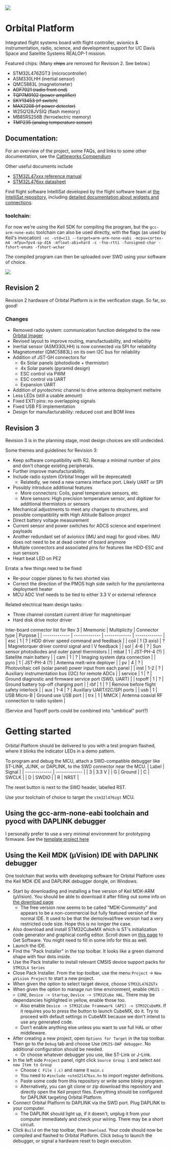 ![](pictures/r1-1.jpg)

# Orbital Platform

Integrated flight systems board with flight controller, avionics & instrumentation, radio, science, and development support for UC Davis Space and Satellite Systems REALOP-1 mission.

Featured chips: (Many ~~chips~~ are removed for Revision 2. See below.)
 - STM32L476ZGT3 (microcontroller)
 - ASM330LHH (inertial sensor)
 - QMC5883L (magnetometer)
 - ~~ADF7021 (radio front end)~~ 
 - ~~TQP7M9102 (power amplifier)~~ 
 - ~~SKY13453 (rf switch)~~
 - ~~MAX2208 (rf power detector)~~ 
 - W25Q128JVSIQ (flash memory) 
 - MB85RS256B (ferroelectric memory)
 - ~~TMP235 (analog temperature sensor)~~ 

## Documentation:

For an overview of the project, some FAQs, and links to some other documentation, see the [Cattleworks Compendium](https://docs.google.com/document/d/1Hi_DiSkjC-WS4wI39fk3itqsipQI5O-aAOiK9zkmOj8/edit#)

Other useful documents include
- [STM32L47xxx reference manual](https://www.st.com/resource/en/reference_manual/rm0351-stm32l47xxx-stm32l48xxx-stm32l49xxx-and-stm32l4axxx-advanced-armbased-32bit-mcus-stmicroelectronics.pdf)
- [STM32L476xx datasheet](https://www.st.com/resource/en/datasheet/stm32l476zg.pdf)

Find flight software IntelliSat developed by the flight software team at [the IntelliSat repository](https://github.com/Space-and-Satellite-Systems-UC-Davis/IntelliSat), including [detailed documentation about widgets and connections](https://github.com/Space-and-Satellite-Systems-UC-Davis/IntelliSat/blob/main/Manuals/OrbitalPlatform_Hardware/OP_Hardware.md). 

### toolchain:

For now we're using the Keil SDK for compiling the program, but the `gcc-arm-none-eabi` toolchain can also be used directly, with the flags (as used by Keil's invocation) `-xc -std=c11 --target=arm-arm-none-eabi -mcpu=cortex-m4 -mfpu=fpv4-sp-d16 -mfloat-abi=hard -c
-fno-rtti -funsigned-char -fshort-enums -fshort-wchar`

The compiled program can then be uploaded over SWD using your software of choice.

![](pictures/r2-1.jpg)

## Revision 2

Revision 2 hardware of Orbital Platform is in the verification stage. So far, so good!

### Changes 
- Removed radio system: communication function delegated to the new [Orbital Imager](https://github.com/REALOP-ELEC/Orbital_Imager_LRes) 
- Revised layout to improve routing, manufactuability, and reliabiltiy
- Inertial sensor (ASM330LHH) is now connected via SPI for reliability
- Magnetometer (QMC5883L) on its own I2C bus for reliability
- Addition of JST-GH connectors for
  - 6x Solar panels (photodiode + thermistor)
  - 4x Solar panels (pyramid design) 
  - ESC control via PWM
  - ESC control via UART
  - Expansion UART
- Addition of pyrotechnic channel to drive antenna deployment meltwire
- Less LEDs (still a usable amount)
- Fixed EXTI pins: no overlapping signals
- Fixed USB FS implementation 
- Design for manufacturability: reduced cost and BOM lines

## Revision 3

Revision 3 is in the planning stage, most design choices are still undecided. 

Some themes and guidelines for Revision 3: 
- Keep software compatibility with R2. Remap a minimal number of pins and don't change existing peripherals. 
- Further improve manufacturability.
- Include radio system (Orbital Imager will be deprecated)
  - Relatedly, we need a new camera interface port. Likely UART or SPI
- Possibly introduce additional features 
  - More connectors: Coils, panel temperature sensors, etc. 
  - More sensors: High precision temperature sensor, and digitizer for additional thermistors or sensors 
- Mechanical adjustments to meet any changes to structures, and possible compatibility with High Altitude Balloon project 
- Direct battery voltage measurement 
- Current sensor and power switches for ADCS science and experiment payloads
- Another redundant set of avionics (IMU and mag) for good vibes. IMU does not need to be at dead center of board anymore
- Multiple connectors and associated pins for features like HDD-ESC and sun sensors
- Heart beat LED on PE2 

Errata: a few things need to be fixed 
- Re-pour copper planes to fix two shorted vias
- Correct the direction of the PMOS high side switch for the pyro/antenna deployment heater
- MCU ADC Vref needs to be tied to either 3.3 V or external reference 

Related electrical team design tasks: 
- Three channel constant current driver for magnetorquer
- Hard disk drive motor driver

Inter-board connector list for Rev 3
| Mnemonic | Multiplicity | Connector type | Purpose |
| ------------- | ------------- | ------------- | ------------- |
| esc | 1 | ? | HDD driver speed command and feedback |
| coil | 1 (3 axis) | ? | Magnetorquer driver control signal and I V feedback |
| sol | 4-6 | ? | Sun sensor photodiodes and outer panel thermistors |
| mbat | 1 | JST-PH-4 (?) | Satellite main battery |
| cam | 1 | ? | Imaging system data connection | 
| pyro | 1 | JST-PH-4 (?) | Antenna melt-wire deployer |
| pv | 4 | ? | Photovoltaic cell (solar panel) power input from each panel |
| inst | 1-2 | ? | Auxiliary instrumentation bus (I2C) for remote ADCs |
| service | 1 | ? | Ground diagnostic and firmware service port (SWD, UART) | 
| topoff | 1 | ? | Ground battery top-off charging port |
| rbf | 1 | ? | Remove before flight safety interlock |
| aux | 1-4 | ? | Auxillary UART/I2C/SPI ports | 
| usb | 1 | USB Micro-B | Ground use USB port |
| trx | 1 | MMCX | Antenna coaxial RF connection to radio system |

(Service and Topoff ports could be combined into "umbilical" port?)

# Getting started

Orbital Platform should be delivered to you with a test program flashed, where it blinks the indicator LEDs in a demo pattern. 

To program and debug the MCU, attach a SWD-compatible debugger like ST-LINK, JLINK, or DAPLINK, to the SWD connector near the MCU. 
| Label | Signal |
| ------------- | ------------- |
| 3 | 3.3 V  |
| G | Ground |
| C | SWCLK  |
| D | SWDIO  |
| R | NRST   |

The reset button is next to the SWD header, labelled RST. 

Use your toolchain of choice to target the `stm32l476zgt` MCU. 

## Using the gcc-arm-none-eabi toolchain and pyocd with DAPLINK debugger
I personally prefer to use a very minimal environment for prototyping firmware. See the [template project here](https://github.com/uwu64/cg3-stm32l476)

## Using the Keil MDK (μVision) IDE with DAPLINK debugger

One toolchain that works with developing software for Orbital Platform uses the Keil MDK IDE and DAPLINK debugger dongle, on Windows. 
- Start by downloading and installing a free version of Keil MDK-ARM (μVision). You should be able to download it after filling out some info on [the download page](https://www.keil.com/demo/eval/arm.htm)
  - The free version now seems to be called "MDK-Community" and appears to be a non-commercial but fully featured version of the normal IDE. It used to be that the demo/eval/free version had a very restricted code size. Hope this is no longer the case.
- Also download and install STM32CubeMX which is ST's initialization code generator and graphical config editor. Scroll down on [this page](https://www.st.com/en/development-tools/stm32cubemx.html) to Get Software. You might need to fill in some info for this as well. 
- Launch the IDE.
- Find the "Pack Installer" in the top toolbar. It looks like a green diamond shape with four dots inside.
- Use the Pack Installer to install relevant CMSIS device support packs for `STM32L4 Series`
- Close Pack Installer. From the top toolbar, use the menu `Project` -> `New μVision Project` to start a new project.
- When given the option to select target device, choose `STM32L476ZGTx`
- When given the option to manage run time environment, enable `CMSIS -> CORE`, `Device -> Startup`, `Device -> STM32Cube HAL`. There may be dependancies highlighted in yellow, enable those too.
  - Also enable `Device -> STM32Cube Framework (API) -> STM32CubeMX`. If it requires you to press the button to launch CubeMX, do it. Try to proceed with default settings in CubeMX because we don't intend to use any generated code.
  - Don't enable anything else unless you want to use full HAL or other middleware.
- After creating a new project, open `Options for Target` in the top toolbar. Then go to the `Debug` tab and choose Use `CMSIS-DAP debugger`. No additional configuration should be needed.
  - Or choose whatever debugger you use, like ST-Link or J-Link.
- In the left side `Project` panel, right click `Source Group 1` and select `Add new Item to Group`
  - Choose `C File (.c)` and name it `main.c`
  - You need to `#include <stm32l476xx.h>` to import register definitions.
  - Paste some code from this repository or write some blinky program.
  - Alternatively, you can git clone or zip download this repository and directly open the Keil project files. Everything should be configured for DAPLINK targeting Orbital Platform.
- Connect Orbital Platform to DAPLINK via the SWD port. Plug DAPLINK to your computer.
  - The DAPLINK should light up, if it doesn't, unplug it from your computer immediately and check your wiring. There may be a short circuit.
- Click `Build` on the top toolbar, then `Download`. Your code should now be compiled and flashed to Orbital Platform. Click `Debug` to launch the debugger, or signal a hardware reset to begin execution.



